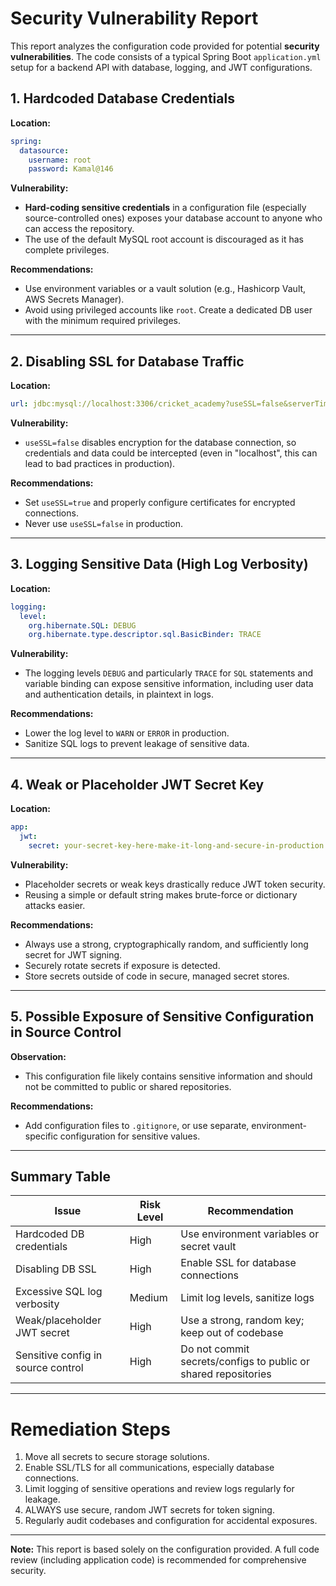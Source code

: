 # Security Vulnerability Report

This report analyzes the configuration code provided for potential **security vulnerabilities**. The code consists of a typical Spring Boot `application.yml` setup for a backend API with database, logging, and JWT configurations.

## 1. **Hardcoded Database Credentials**

**Location:**
```yaml
spring:
  datasource:
    username: root
    password: Kamal@146
```

**Vulnerability:**
- **Hard-coding sensitive credentials** in a configuration file (especially source-controlled ones) exposes your database account to anyone who can access the repository.
- The use of the default MySQL root account is discouraged as it has complete privileges.

**Recommendations:**
- Use environment variables or a vault solution (e.g., Hashicorp Vault, AWS Secrets Manager).
- Avoid using privileged accounts like `root`. Create a dedicated DB user with the minimum required privileges.

---

## 2. **Disabling SSL for Database Traffic**

**Location:**
```yaml
url: jdbc:mysql://localhost:3306/cricket_academy?useSSL=false&serverTimezone=UTC&allowPublicKeyRetrieval=true
```

**Vulnerability:**
- `useSSL=false` disables encryption for the database connection, so credentials and data could be intercepted (even in "localhost", this can lead to bad practices in production).

**Recommendations:**
- Set `useSSL=true` and properly configure certificates for encrypted connections.
- Never use `useSSL=false` in production.

---

## 3. **Logging Sensitive Data (High Log Verbosity)**

**Location:**
```yaml
logging:
  level:
    org.hibernate.SQL: DEBUG
    org.hibernate.type.descriptor.sql.BasicBinder: TRACE
```

**Vulnerability:**
- The logging levels `DEBUG` and particularly `TRACE` for `SQL` statements and variable binding can expose sensitive information, including user data and authentication details, in plaintext in logs.

**Recommendations:**
- Lower the log level to `WARN` or `ERROR` in production.
- Sanitize SQL logs to prevent leakage of sensitive data.

---

## 4. **Weak or Placeholder JWT Secret Key**

**Location:**
```yaml
app:
  jwt:
    secret: your-secret-key-here-make-it-long-and-secure-in-production
```

**Vulnerability:**
- Placeholder secrets or weak keys drastically reduce JWT token security.
- Reusing a simple or default string makes brute-force or dictionary attacks easier.

**Recommendations:**
- Always use a strong, cryptographically random, and sufficiently long secret for JWT signing.
- Securely rotate secrets if exposure is detected.
- Store secrets outside of code in secure, managed secret stores.

---

## 5. **Possible Exposure of Sensitive Configuration in Source Control**

**Observation:**
- This configuration file likely contains sensitive information and should not be committed to public or shared repositories.

**Recommendations:**
- Add configuration files to `.gitignore`, or use separate, environment-specific configuration for sensitive values.

---

## Summary Table

| Issue                               | Risk Level | Recommendation                                                  |
|--------------------------------------|------------|-----------------------------------------------------------------|
| Hardcoded DB credentials             | High       | Use environment variables or secret vault                       |
| Disabling DB SSL                     | High       | Enable SSL for database connections                             |
| Excessive SQL log verbosity          | Medium     | Limit log levels, sanitize logs                                 |
| Weak/placeholder JWT secret          | High       | Use a strong, random key; keep out of codebase                  |
| Sensitive config in source control   | High       | Do not commit secrets/configs to public or shared repositories  |

---

# Remediation Steps

1. Move all secrets to secure storage solutions.
2. Enable SSL/TLS for all communications, especially database connections.
3. Limit logging of sensitive operations and review logs regularly for leakage.
4. ALWAYS use secure, random JWT secrets for token signing.
5. Regularly audit codebases and configuration for accidental exposures.

---

**Note:** This report is based solely on the configuration provided. A full code review (including application code) is recommended for comprehensive security.